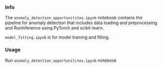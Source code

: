 ### Info

The `anomaly_detection_opportunitites.ipynb` notebook contains the pipeline for anomaly detection that includes data
loading and preprocessing and RunInference using PyTorch and scikit-learn.

`model_fitting.ipynb` is for model training and fitiing.

### Usage

Run `anomaly_detection_opportunitites.ipynb` notebook